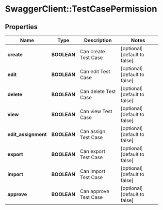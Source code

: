 # SwaggerClient::TestCasePermission

## Properties
Name | Type | Description | Notes
------------ | ------------- | ------------- | -------------
**create** | **BOOLEAN** | Can create Test Case | [optional] [default to false]
**edit** | **BOOLEAN** | Can edit Test Case | [optional] [default to false]
**delete** | **BOOLEAN** | Can delete Test Case | [optional] [default to false]
**view** | **BOOLEAN** | Can view Test Case | [optional] [default to false]
**edit_assignment** | **BOOLEAN** | Can assign Test Case | [optional] [default to false]
**export** | **BOOLEAN** | Can export Test Case | [optional] [default to false]
**import** | **BOOLEAN** | Can import Test Case | [optional] [default to false]
**approve** | **BOOLEAN** | Can approve Test Case | [optional] [default to false]


